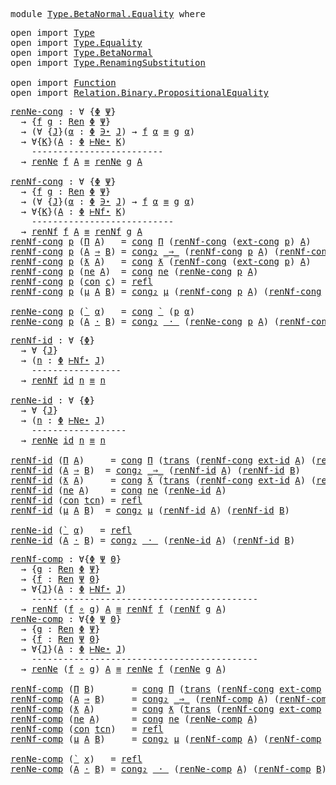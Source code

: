 <pre class="Agda"><a id="5" class="Keyword">module</a> <a id="12" href="Type.BetaNormal.Equality.html" class="Module">Type.BetaNormal.Equality</a> <a id="37" class="Keyword">where</a>
</pre>
<pre class="Agda"><a id="52" class="Keyword">open</a> <a id="57" class="Keyword">import</a> <a id="64" href="Type.html" class="Module">Type</a>
<a id="69" class="Keyword">open</a> <a id="74" class="Keyword">import</a> <a id="81" href="Type.Equality.html" class="Module">Type.Equality</a>
<a id="95" class="Keyword">open</a> <a id="100" class="Keyword">import</a> <a id="107" href="Type.BetaNormal.html" class="Module">Type.BetaNormal</a>
<a id="123" class="Keyword">open</a> <a id="128" class="Keyword">import</a> <a id="135" href="Type.RenamingSubstitution.html" class="Module">Type.RenamingSubstitution</a>

<a id="162" class="Keyword">open</a> <a id="167" class="Keyword">import</a> <a id="174" href="Function.html" class="Module">Function</a>
<a id="183" class="Keyword">open</a> <a id="188" class="Keyword">import</a> <a id="195" href="Relation.Binary.PropositionalEquality.html" class="Module">Relation.Binary.PropositionalEquality</a>
</pre>
<pre class="Agda"><a id="renNe-cong"></a><a id="242" href="Type.BetaNormal.Equality.html#242" class="Function">renNe-cong</a> <a id="253" class="Symbol">:</a> <a id="255" class="Symbol">∀</a> <a id="257" class="Symbol">{</a><a id="258" href="Type.BetaNormal.Equality.html#258" class="Bound">Φ</a> <a id="260" href="Type.BetaNormal.Equality.html#260" class="Bound">Ψ</a><a id="261" class="Symbol">}</a>
  <a id="265" class="Symbol">→</a> <a id="267" class="Symbol">{</a><a id="268" href="Type.BetaNormal.Equality.html#268" class="Bound">f</a> <a id="270" href="Type.BetaNormal.Equality.html#270" class="Bound">g</a> <a id="272" class="Symbol">:</a> <a id="274" href="Type.RenamingSubstitution.html#396" class="Function">Ren</a> <a id="278" href="Type.BetaNormal.Equality.html#258" class="Bound">Φ</a> <a id="280" href="Type.BetaNormal.Equality.html#260" class="Bound">Ψ</a><a id="281" class="Symbol">}</a>
  <a id="285" class="Symbol">→</a> <a id="287" class="Symbol">(∀</a> <a id="290" class="Symbol">{</a><a id="291" href="Type.BetaNormal.Equality.html#291" class="Bound">J</a><a id="292" class="Symbol">}(</a><a id="294" href="Type.BetaNormal.Equality.html#294" class="Bound">α</a> <a id="296" class="Symbol">:</a> <a id="298" href="Type.BetaNormal.Equality.html#258" class="Bound">Φ</a> <a id="300" href="Type.html#1323" class="Datatype Operator">∋⋆</a> <a id="303" href="Type.BetaNormal.Equality.html#291" class="Bound">J</a><a id="304" class="Symbol">)</a> <a id="306" class="Symbol">→</a> <a id="308" href="Type.BetaNormal.Equality.html#268" class="Bound">f</a> <a id="310" href="Type.BetaNormal.Equality.html#294" class="Bound">α</a> <a id="312" href="Agda.Builtin.Equality.html#151" class="Datatype Operator">≡</a> <a id="314" href="Type.BetaNormal.Equality.html#270" class="Bound">g</a> <a id="316" href="Type.BetaNormal.Equality.html#294" class="Bound">α</a><a id="317" class="Symbol">)</a>
  <a id="321" class="Symbol">→</a> <a id="323" class="Symbol">∀{</a><a id="325" href="Type.BetaNormal.Equality.html#325" class="Bound">K</a><a id="326" class="Symbol">}(</a><a id="328" href="Type.BetaNormal.Equality.html#328" class="Bound">A</a> <a id="330" class="Symbol">:</a> <a id="332" href="Type.BetaNormal.Equality.html#258" class="Bound">Φ</a> <a id="334" href="Type.BetaNormal.html#893" class="Datatype Operator">⊢Ne⋆</a> <a id="339" href="Type.BetaNormal.Equality.html#325" class="Bound">K</a><a id="340" class="Symbol">)</a>
    <a id="346" class="Comment">-------------------------</a>
  <a id="374" class="Symbol">→</a> <a id="376" href="Type.BetaNormal.html#1770" class="Function">renNe</a> <a id="382" href="Type.BetaNormal.Equality.html#268" class="Bound">f</a> <a id="384" href="Type.BetaNormal.Equality.html#328" class="Bound">A</a> <a id="386" href="Agda.Builtin.Equality.html#151" class="Datatype Operator">≡</a> <a id="388" href="Type.BetaNormal.html#1770" class="Function">renNe</a> <a id="394" href="Type.BetaNormal.Equality.html#270" class="Bound">g</a> <a id="396" href="Type.BetaNormal.Equality.html#328" class="Bound">A</a>

<a id="renNf-cong"></a><a id="399" href="Type.BetaNormal.Equality.html#399" class="Function">renNf-cong</a> <a id="410" class="Symbol">:</a> <a id="412" class="Symbol">∀</a> <a id="414" class="Symbol">{</a><a id="415" href="Type.BetaNormal.Equality.html#415" class="Bound">Φ</a> <a id="417" href="Type.BetaNormal.Equality.html#417" class="Bound">Ψ</a><a id="418" class="Symbol">}</a>
  <a id="422" class="Symbol">→</a> <a id="424" class="Symbol">{</a><a id="425" href="Type.BetaNormal.Equality.html#425" class="Bound">f</a> <a id="427" href="Type.BetaNormal.Equality.html#427" class="Bound">g</a> <a id="429" class="Symbol">:</a> <a id="431" href="Type.RenamingSubstitution.html#396" class="Function">Ren</a> <a id="435" href="Type.BetaNormal.Equality.html#415" class="Bound">Φ</a> <a id="437" href="Type.BetaNormal.Equality.html#417" class="Bound">Ψ</a><a id="438" class="Symbol">}</a>
  <a id="442" class="Symbol">→</a> <a id="444" class="Symbol">(∀</a> <a id="447" class="Symbol">{</a><a id="448" href="Type.BetaNormal.Equality.html#448" class="Bound">J</a><a id="449" class="Symbol">}(</a><a id="451" href="Type.BetaNormal.Equality.html#451" class="Bound">α</a> <a id="453" class="Symbol">:</a> <a id="455" href="Type.BetaNormal.Equality.html#415" class="Bound">Φ</a> <a id="457" href="Type.html#1323" class="Datatype Operator">∋⋆</a> <a id="460" href="Type.BetaNormal.Equality.html#448" class="Bound">J</a><a id="461" class="Symbol">)</a> <a id="463" class="Symbol">→</a> <a id="465" href="Type.BetaNormal.Equality.html#425" class="Bound">f</a> <a id="467" href="Type.BetaNormal.Equality.html#451" class="Bound">α</a> <a id="469" href="Agda.Builtin.Equality.html#151" class="Datatype Operator">≡</a> <a id="471" href="Type.BetaNormal.Equality.html#427" class="Bound">g</a> <a id="473" href="Type.BetaNormal.Equality.html#451" class="Bound">α</a><a id="474" class="Symbol">)</a>
  <a id="478" class="Symbol">→</a> <a id="480" class="Symbol">∀{</a><a id="482" href="Type.BetaNormal.Equality.html#482" class="Bound">K</a><a id="483" class="Symbol">}(</a><a id="485" href="Type.BetaNormal.Equality.html#485" class="Bound">A</a> <a id="487" class="Symbol">:</a> <a id="489" href="Type.BetaNormal.Equality.html#415" class="Bound">Φ</a> <a id="491" href="Type.BetaNormal.html#860" class="Datatype Operator">⊢Nf⋆</a> <a id="496" href="Type.BetaNormal.Equality.html#482" class="Bound">K</a><a id="497" class="Symbol">)</a>
    <a id="503" class="Comment">---------------------------</a>
  <a id="533" class="Symbol">→</a> <a id="535" href="Type.BetaNormal.html#1674" class="Function">renNf</a> <a id="541" href="Type.BetaNormal.Equality.html#425" class="Bound">f</a> <a id="543" href="Type.BetaNormal.Equality.html#485" class="Bound">A</a> <a id="545" href="Agda.Builtin.Equality.html#151" class="Datatype Operator">≡</a> <a id="547" href="Type.BetaNormal.html#1674" class="Function">renNf</a> <a id="553" href="Type.BetaNormal.Equality.html#427" class="Bound">g</a> <a id="555" href="Type.BetaNormal.Equality.html#485" class="Bound">A</a>
<a id="557" href="Type.BetaNormal.Equality.html#399" class="Function">renNf-cong</a> <a id="568" href="Type.BetaNormal.Equality.html#568" class="Bound">p</a> <a id="570" class="Symbol">(</a><a id="571" href="Type.BetaNormal.html#1087" class="InductiveConstructor">Π</a> <a id="573" href="Type.BetaNormal.Equality.html#573" class="Bound">A</a><a id="574" class="Symbol">)</a>   <a id="578" class="Symbol">=</a> <a id="580" href="Relation.Binary.PropositionalEquality.Core.html#1131" class="Function">cong</a> <a id="585" href="Type.BetaNormal.html#1087" class="InductiveConstructor">Π</a> <a id="587" class="Symbol">(</a><a id="588" href="Type.BetaNormal.Equality.html#399" class="Function">renNf-cong</a> <a id="599" class="Symbol">(</a><a id="600" href="Type.RenamingSubstitution.html#1712" class="Function">ext-cong</a> <a id="609" href="Type.BetaNormal.Equality.html#568" class="Bound">p</a><a id="610" class="Symbol">)</a> <a id="612" href="Type.BetaNormal.Equality.html#573" class="Bound">A</a><a id="613" class="Symbol">)</a>
<a id="615" href="Type.BetaNormal.Equality.html#399" class="Function">renNf-cong</a> <a id="626" href="Type.BetaNormal.Equality.html#626" class="Bound">p</a> <a id="628" class="Symbol">(</a><a id="629" href="Type.BetaNormal.Equality.html#629" class="Bound">A</a> <a id="631" href="Type.BetaNormal.html#1155" class="InductiveConstructor Operator">⇒</a> <a id="633" href="Type.BetaNormal.Equality.html#633" class="Bound">B</a><a id="634" class="Symbol">)</a> <a id="636" class="Symbol">=</a> <a id="638" href="Relation.Binary.PropositionalEquality.html#1524" class="Function">cong₂</a> <a id="644" href="Type.BetaNormal.html#1155" class="InductiveConstructor Operator">_⇒_</a> <a id="648" class="Symbol">(</a><a id="649" href="Type.BetaNormal.Equality.html#399" class="Function">renNf-cong</a> <a id="660" href="Type.BetaNormal.Equality.html#626" class="Bound">p</a> <a id="662" href="Type.BetaNormal.Equality.html#629" class="Bound">A</a><a id="663" class="Symbol">)</a> <a id="665" class="Symbol">(</a><a id="666" href="Type.BetaNormal.Equality.html#399" class="Function">renNf-cong</a> <a id="677" href="Type.BetaNormal.Equality.html#626" class="Bound">p</a> <a id="679" href="Type.BetaNormal.Equality.html#633" class="Bound">B</a><a id="680" class="Symbol">)</a>
<a id="682" href="Type.BetaNormal.Equality.html#399" class="Function">renNf-cong</a> <a id="693" href="Type.BetaNormal.Equality.html#693" class="Bound">p</a> <a id="695" class="Symbol">(</a><a id="696" href="Type.BetaNormal.html#1228" class="InductiveConstructor">ƛ</a> <a id="698" href="Type.BetaNormal.Equality.html#698" class="Bound">A</a><a id="699" class="Symbol">)</a>   <a id="703" class="Symbol">=</a> <a id="705" href="Relation.Binary.PropositionalEquality.Core.html#1131" class="Function">cong</a> <a id="710" href="Type.BetaNormal.html#1228" class="InductiveConstructor">ƛ</a> <a id="712" class="Symbol">(</a><a id="713" href="Type.BetaNormal.Equality.html#399" class="Function">renNf-cong</a> <a id="724" class="Symbol">(</a><a id="725" href="Type.RenamingSubstitution.html#1712" class="Function">ext-cong</a> <a id="734" href="Type.BetaNormal.Equality.html#693" class="Bound">p</a><a id="735" class="Symbol">)</a> <a id="737" href="Type.BetaNormal.Equality.html#698" class="Bound">A</a><a id="738" class="Symbol">)</a>
<a id="740" href="Type.BetaNormal.Equality.html#399" class="Function">renNf-cong</a> <a id="751" href="Type.BetaNormal.Equality.html#751" class="Bound">p</a> <a id="753" class="Symbol">(</a><a id="754" href="Type.BetaNormal.html#1305" class="InductiveConstructor">ne</a> <a id="757" href="Type.BetaNormal.Equality.html#757" class="Bound">A</a><a id="758" class="Symbol">)</a>  <a id="761" class="Symbol">=</a> <a id="763" href="Relation.Binary.PropositionalEquality.Core.html#1131" class="Function">cong</a> <a id="768" href="Type.BetaNormal.html#1305" class="InductiveConstructor">ne</a> <a id="771" class="Symbol">(</a><a id="772" href="Type.BetaNormal.Equality.html#242" class="Function">renNe-cong</a> <a id="783" href="Type.BetaNormal.Equality.html#751" class="Bound">p</a> <a id="785" href="Type.BetaNormal.Equality.html#757" class="Bound">A</a><a id="786" class="Symbol">)</a>
<a id="788" href="Type.BetaNormal.Equality.html#399" class="Function">renNf-cong</a> <a id="799" href="Type.BetaNormal.Equality.html#799" class="Bound">p</a> <a id="801" class="Symbol">(</a><a id="802" href="Type.BetaNormal.html#1365" class="InductiveConstructor">con</a> <a id="806" href="Type.BetaNormal.Equality.html#806" class="Bound">c</a><a id="807" class="Symbol">)</a> <a id="809" class="Symbol">=</a> <a id="811" href="Agda.Builtin.Equality.html#208" class="InductiveConstructor">refl</a>
<a id="816" href="Type.BetaNormal.Equality.html#399" class="Function">renNf-cong</a> <a id="827" href="Type.BetaNormal.Equality.html#827" class="Bound">p</a> <a id="829" class="Symbol">(</a><a id="830" href="Type.BetaNormal.html#1398" class="InductiveConstructor">μ</a> <a id="832" href="Type.BetaNormal.Equality.html#832" class="Bound">A</a> <a id="834" href="Type.BetaNormal.Equality.html#834" class="Bound">B</a><a id="835" class="Symbol">)</a> <a id="837" class="Symbol">=</a> <a id="839" href="Relation.Binary.PropositionalEquality.html#1524" class="Function">cong₂</a> <a id="845" href="Type.BetaNormal.html#1398" class="InductiveConstructor">μ</a> <a id="847" class="Symbol">(</a><a id="848" href="Type.BetaNormal.Equality.html#399" class="Function">renNf-cong</a> <a id="859" href="Type.BetaNormal.Equality.html#827" class="Bound">p</a> <a id="861" href="Type.BetaNormal.Equality.html#832" class="Bound">A</a><a id="862" class="Symbol">)</a> <a id="864" class="Symbol">(</a><a id="865" href="Type.BetaNormal.Equality.html#399" class="Function">renNf-cong</a> <a id="876" href="Type.BetaNormal.Equality.html#827" class="Bound">p</a> <a id="878" href="Type.BetaNormal.Equality.html#834" class="Bound">B</a><a id="879" class="Symbol">)</a>

<a id="882" href="Type.BetaNormal.Equality.html#242" class="Function">renNe-cong</a> <a id="893" href="Type.BetaNormal.Equality.html#893" class="Bound">p</a> <a id="895" class="Symbol">(</a><a id="896" href="Type.BetaNormal.html#928" class="InductiveConstructor">`</a> <a id="898" href="Type.BetaNormal.Equality.html#898" class="Bound">α</a><a id="899" class="Symbol">)</a>   <a id="903" class="Symbol">=</a> <a id="905" href="Relation.Binary.PropositionalEquality.Core.html#1131" class="Function">cong</a> <a id="910" href="Type.BetaNormal.html#928" class="InductiveConstructor">`</a> <a id="912" class="Symbol">(</a><a id="913" href="Type.BetaNormal.Equality.html#893" class="Bound">p</a> <a id="915" href="Type.BetaNormal.Equality.html#898" class="Bound">α</a><a id="916" class="Symbol">)</a>
<a id="918" href="Type.BetaNormal.Equality.html#242" class="Function">renNe-cong</a> <a id="929" href="Type.BetaNormal.Equality.html#929" class="Bound">p</a> <a id="931" class="Symbol">(</a><a id="932" href="Type.BetaNormal.Equality.html#932" class="Bound">A</a> <a id="934" href="Type.BetaNormal.html#986" class="InductiveConstructor Operator">·</a> <a id="936" href="Type.BetaNormal.Equality.html#936" class="Bound">B</a><a id="937" class="Symbol">)</a> <a id="939" class="Symbol">=</a> <a id="941" href="Relation.Binary.PropositionalEquality.html#1524" class="Function">cong₂</a> <a id="947" href="Type.BetaNormal.html#986" class="InductiveConstructor Operator">_·_</a> <a id="951" class="Symbol">(</a><a id="952" href="Type.BetaNormal.Equality.html#242" class="Function">renNe-cong</a> <a id="963" href="Type.BetaNormal.Equality.html#929" class="Bound">p</a> <a id="965" href="Type.BetaNormal.Equality.html#932" class="Bound">A</a><a id="966" class="Symbol">)</a> <a id="968" class="Symbol">(</a><a id="969" href="Type.BetaNormal.Equality.html#399" class="Function">renNf-cong</a> <a id="980" href="Type.BetaNormal.Equality.html#929" class="Bound">p</a> <a id="982" href="Type.BetaNormal.Equality.html#936" class="Bound">B</a><a id="983" class="Symbol">)</a>
</pre>
<pre class="Agda"><a id="renNf-id"></a><a id="994" href="Type.BetaNormal.Equality.html#994" class="Function">renNf-id</a> <a id="1003" class="Symbol">:</a> <a id="1005" class="Symbol">∀</a> <a id="1007" class="Symbol">{</a><a id="1008" href="Type.BetaNormal.Equality.html#1008" class="Bound">Φ</a><a id="1009" class="Symbol">}</a>
  <a id="1013" class="Symbol">→</a> <a id="1015" class="Symbol">∀</a> <a id="1017" class="Symbol">{</a><a id="1018" href="Type.BetaNormal.Equality.html#1018" class="Bound">J</a><a id="1019" class="Symbol">}</a>
  <a id="1023" class="Symbol">→</a> <a id="1025" class="Symbol">(</a><a id="1026" href="Type.BetaNormal.Equality.html#1026" class="Bound">n</a> <a id="1028" class="Symbol">:</a> <a id="1030" href="Type.BetaNormal.Equality.html#1008" class="Bound">Φ</a> <a id="1032" href="Type.BetaNormal.html#860" class="Datatype Operator">⊢Nf⋆</a> <a id="1037" href="Type.BetaNormal.Equality.html#1018" class="Bound">J</a><a id="1038" class="Symbol">)</a>
    <a id="1044" class="Comment">-----------------</a>
  <a id="1064" class="Symbol">→</a> <a id="1066" href="Type.BetaNormal.html#1674" class="Function">renNf</a> <a id="1072" href="Function.Base.html#615" class="Function">id</a> <a id="1075" href="Type.BetaNormal.Equality.html#1026" class="Bound">n</a> <a id="1077" href="Agda.Builtin.Equality.html#151" class="Datatype Operator">≡</a> <a id="1079" href="Type.BetaNormal.Equality.html#1026" class="Bound">n</a>

<a id="renNe-id"></a><a id="1082" href="Type.BetaNormal.Equality.html#1082" class="Function">renNe-id</a> <a id="1091" class="Symbol">:</a> <a id="1093" class="Symbol">∀</a> <a id="1095" class="Symbol">{</a><a id="1096" href="Type.BetaNormal.Equality.html#1096" class="Bound">Φ</a><a id="1097" class="Symbol">}</a>
  <a id="1101" class="Symbol">→</a> <a id="1103" class="Symbol">∀</a> <a id="1105" class="Symbol">{</a><a id="1106" href="Type.BetaNormal.Equality.html#1106" class="Bound">J</a><a id="1107" class="Symbol">}</a>
  <a id="1111" class="Symbol">→</a> <a id="1113" class="Symbol">(</a><a id="1114" href="Type.BetaNormal.Equality.html#1114" class="Bound">n</a> <a id="1116" class="Symbol">:</a> <a id="1118" href="Type.BetaNormal.Equality.html#1096" class="Bound">Φ</a> <a id="1120" href="Type.BetaNormal.html#893" class="Datatype Operator">⊢Ne⋆</a> <a id="1125" href="Type.BetaNormal.Equality.html#1106" class="Bound">J</a><a id="1126" class="Symbol">)</a>
    <a id="1132" class="Comment">------------------</a>
  <a id="1153" class="Symbol">→</a> <a id="1155" href="Type.BetaNormal.html#1770" class="Function">renNe</a> <a id="1161" href="Function.Base.html#615" class="Function">id</a> <a id="1164" href="Type.BetaNormal.Equality.html#1114" class="Bound">n</a> <a id="1166" href="Agda.Builtin.Equality.html#151" class="Datatype Operator">≡</a> <a id="1168" href="Type.BetaNormal.Equality.html#1114" class="Bound">n</a>

<a id="1171" href="Type.BetaNormal.Equality.html#994" class="Function">renNf-id</a> <a id="1180" class="Symbol">(</a><a id="1181" href="Type.BetaNormal.html#1087" class="InductiveConstructor">Π</a> <a id="1183" href="Type.BetaNormal.Equality.html#1183" class="Bound">A</a><a id="1184" class="Symbol">)</a>     <a id="1190" class="Symbol">=</a> <a id="1192" href="Relation.Binary.PropositionalEquality.Core.html#1131" class="Function">cong</a> <a id="1197" href="Type.BetaNormal.html#1087" class="InductiveConstructor">Π</a> <a id="1199" class="Symbol">(</a><a id="1200" href="Relation.Binary.PropositionalEquality.Core.html#1025" class="Function">trans</a> <a id="1206" class="Symbol">(</a><a id="1207" href="Type.BetaNormal.Equality.html#399" class="Function">renNf-cong</a> <a id="1218" href="Type.RenamingSubstitution.html#1229" class="Function">ext-id</a> <a id="1225" href="Type.BetaNormal.Equality.html#1183" class="Bound">A</a><a id="1226" class="Symbol">)</a> <a id="1228" class="Symbol">(</a><a id="1229" href="Type.BetaNormal.Equality.html#994" class="Function">renNf-id</a> <a id="1238" href="Type.BetaNormal.Equality.html#1183" class="Bound">A</a><a id="1239" class="Symbol">))</a>
<a id="1242" href="Type.BetaNormal.Equality.html#994" class="Function">renNf-id</a> <a id="1251" class="Symbol">(</a><a id="1252" href="Type.BetaNormal.Equality.html#1252" class="Bound">A</a> <a id="1254" href="Type.BetaNormal.html#1155" class="InductiveConstructor Operator">⇒</a> <a id="1256" href="Type.BetaNormal.Equality.html#1256" class="Bound">B</a><a id="1257" class="Symbol">)</a>  <a id="1260" class="Symbol">=</a> <a id="1262" href="Relation.Binary.PropositionalEquality.html#1524" class="Function">cong₂</a> <a id="1268" href="Type.BetaNormal.html#1155" class="InductiveConstructor Operator">_⇒_</a> <a id="1272" class="Symbol">(</a><a id="1273" href="Type.BetaNormal.Equality.html#994" class="Function">renNf-id</a> <a id="1282" href="Type.BetaNormal.Equality.html#1252" class="Bound">A</a><a id="1283" class="Symbol">)</a> <a id="1285" class="Symbol">(</a><a id="1286" href="Type.BetaNormal.Equality.html#994" class="Function">renNf-id</a> <a id="1295" href="Type.BetaNormal.Equality.html#1256" class="Bound">B</a><a id="1296" class="Symbol">)</a>
<a id="1298" href="Type.BetaNormal.Equality.html#994" class="Function">renNf-id</a> <a id="1307" class="Symbol">(</a><a id="1308" href="Type.BetaNormal.html#1228" class="InductiveConstructor">ƛ</a> <a id="1310" href="Type.BetaNormal.Equality.html#1310" class="Bound">A</a><a id="1311" class="Symbol">)</a>     <a id="1317" class="Symbol">=</a> <a id="1319" href="Relation.Binary.PropositionalEquality.Core.html#1131" class="Function">cong</a> <a id="1324" href="Type.BetaNormal.html#1228" class="InductiveConstructor">ƛ</a> <a id="1326" class="Symbol">(</a><a id="1327" href="Relation.Binary.PropositionalEquality.Core.html#1025" class="Function">trans</a> <a id="1333" class="Symbol">(</a><a id="1334" href="Type.BetaNormal.Equality.html#399" class="Function">renNf-cong</a> <a id="1345" href="Type.RenamingSubstitution.html#1229" class="Function">ext-id</a> <a id="1352" href="Type.BetaNormal.Equality.html#1310" class="Bound">A</a><a id="1353" class="Symbol">)</a> <a id="1355" class="Symbol">(</a><a id="1356" href="Type.BetaNormal.Equality.html#994" class="Function">renNf-id</a> <a id="1365" href="Type.BetaNormal.Equality.html#1310" class="Bound">A</a><a id="1366" class="Symbol">))</a>
<a id="1369" href="Type.BetaNormal.Equality.html#994" class="Function">renNf-id</a> <a id="1378" class="Symbol">(</a><a id="1379" href="Type.BetaNormal.html#1305" class="InductiveConstructor">ne</a> <a id="1382" href="Type.BetaNormal.Equality.html#1382" class="Bound">A</a><a id="1383" class="Symbol">)</a>    <a id="1388" class="Symbol">=</a> <a id="1390" href="Relation.Binary.PropositionalEquality.Core.html#1131" class="Function">cong</a> <a id="1395" href="Type.BetaNormal.html#1305" class="InductiveConstructor">ne</a> <a id="1398" class="Symbol">(</a><a id="1399" href="Type.BetaNormal.Equality.html#1082" class="Function">renNe-id</a> <a id="1408" href="Type.BetaNormal.Equality.html#1382" class="Bound">A</a><a id="1409" class="Symbol">)</a>
<a id="1411" href="Type.BetaNormal.Equality.html#994" class="Function">renNf-id</a> <a id="1420" class="Symbol">(</a><a id="1421" href="Type.BetaNormal.html#1365" class="InductiveConstructor">con</a> <a id="1425" href="Type.BetaNormal.Equality.html#1425" class="Bound">tcn</a><a id="1428" class="Symbol">)</a> <a id="1430" class="Symbol">=</a> <a id="1432" href="Agda.Builtin.Equality.html#208" class="InductiveConstructor">refl</a>
<a id="1437" href="Type.BetaNormal.Equality.html#994" class="Function">renNf-id</a> <a id="1446" class="Symbol">(</a><a id="1447" href="Type.BetaNormal.html#1398" class="InductiveConstructor">μ</a> <a id="1449" href="Type.BetaNormal.Equality.html#1449" class="Bound">A</a> <a id="1451" href="Type.BetaNormal.Equality.html#1451" class="Bound">B</a><a id="1452" class="Symbol">)</a>  <a id="1455" class="Symbol">=</a> <a id="1457" href="Relation.Binary.PropositionalEquality.html#1524" class="Function">cong₂</a> <a id="1463" href="Type.BetaNormal.html#1398" class="InductiveConstructor">μ</a> <a id="1465" class="Symbol">(</a><a id="1466" href="Type.BetaNormal.Equality.html#994" class="Function">renNf-id</a> <a id="1475" href="Type.BetaNormal.Equality.html#1449" class="Bound">A</a><a id="1476" class="Symbol">)</a> <a id="1478" class="Symbol">(</a><a id="1479" href="Type.BetaNormal.Equality.html#994" class="Function">renNf-id</a> <a id="1488" href="Type.BetaNormal.Equality.html#1451" class="Bound">B</a><a id="1489" class="Symbol">)</a>

<a id="1492" href="Type.BetaNormal.Equality.html#1082" class="Function">renNe-id</a> <a id="1501" class="Symbol">(</a><a id="1502" href="Type.BetaNormal.html#928" class="InductiveConstructor">`</a> <a id="1504" href="Type.BetaNormal.Equality.html#1504" class="Bound">α</a><a id="1505" class="Symbol">)</a>   <a id="1509" class="Symbol">=</a> <a id="1511" href="Agda.Builtin.Equality.html#208" class="InductiveConstructor">refl</a>
<a id="1516" href="Type.BetaNormal.Equality.html#1082" class="Function">renNe-id</a> <a id="1525" class="Symbol">(</a><a id="1526" href="Type.BetaNormal.Equality.html#1526" class="Bound">A</a> <a id="1528" href="Type.BetaNormal.html#986" class="InductiveConstructor Operator">·</a> <a id="1530" href="Type.BetaNormal.Equality.html#1530" class="Bound">B</a><a id="1531" class="Symbol">)</a> <a id="1533" class="Symbol">=</a> <a id="1535" href="Relation.Binary.PropositionalEquality.html#1524" class="Function">cong₂</a> <a id="1541" href="Type.BetaNormal.html#986" class="InductiveConstructor Operator">_·_</a> <a id="1545" class="Symbol">(</a><a id="1546" href="Type.BetaNormal.Equality.html#1082" class="Function">renNe-id</a> <a id="1555" href="Type.BetaNormal.Equality.html#1526" class="Bound">A</a><a id="1556" class="Symbol">)</a> <a id="1558" class="Symbol">(</a><a id="1559" href="Type.BetaNormal.Equality.html#994" class="Function">renNf-id</a> <a id="1568" href="Type.BetaNormal.Equality.html#1530" class="Bound">B</a><a id="1569" class="Symbol">)</a>
</pre>
<pre class="Agda"><a id="renNf-comp"></a><a id="1580" href="Type.BetaNormal.Equality.html#1580" class="Function">renNf-comp</a> <a id="1591" class="Symbol">:</a> <a id="1593" class="Symbol">∀{</a><a id="1595" href="Type.BetaNormal.Equality.html#1595" class="Bound">Φ</a> <a id="1597" href="Type.BetaNormal.Equality.html#1597" class="Bound">Ψ</a> <a id="1599" href="Type.BetaNormal.Equality.html#1599" class="Bound">Θ</a><a id="1600" class="Symbol">}</a>
  <a id="1604" class="Symbol">→</a> <a id="1606" class="Symbol">{</a><a id="1607" href="Type.BetaNormal.Equality.html#1607" class="Bound">g</a> <a id="1609" class="Symbol">:</a> <a id="1611" href="Type.RenamingSubstitution.html#396" class="Function">Ren</a> <a id="1615" href="Type.BetaNormal.Equality.html#1595" class="Bound">Φ</a> <a id="1617" href="Type.BetaNormal.Equality.html#1597" class="Bound">Ψ</a><a id="1618" class="Symbol">}</a>
  <a id="1622" class="Symbol">→</a> <a id="1624" class="Symbol">{</a><a id="1625" href="Type.BetaNormal.Equality.html#1625" class="Bound">f</a> <a id="1627" class="Symbol">:</a> <a id="1629" href="Type.RenamingSubstitution.html#396" class="Function">Ren</a> <a id="1633" href="Type.BetaNormal.Equality.html#1597" class="Bound">Ψ</a> <a id="1635" href="Type.BetaNormal.Equality.html#1599" class="Bound">Θ</a><a id="1636" class="Symbol">}</a>
  <a id="1640" class="Symbol">→</a> <a id="1642" class="Symbol">∀{</a><a id="1644" href="Type.BetaNormal.Equality.html#1644" class="Bound">J</a><a id="1645" class="Symbol">}(</a><a id="1647" href="Type.BetaNormal.Equality.html#1647" class="Bound">A</a> <a id="1649" class="Symbol">:</a> <a id="1651" href="Type.BetaNormal.Equality.html#1595" class="Bound">Φ</a> <a id="1653" href="Type.BetaNormal.html#860" class="Datatype Operator">⊢Nf⋆</a> <a id="1658" href="Type.BetaNormal.Equality.html#1644" class="Bound">J</a><a id="1659" class="Symbol">)</a>
    <a id="1665" class="Comment">-------------------------------------------</a>
  <a id="1711" class="Symbol">→</a> <a id="1713" href="Type.BetaNormal.html#1674" class="Function">renNf</a> <a id="1719" class="Symbol">(</a><a id="1720" href="Type.BetaNormal.Equality.html#1625" class="Bound">f</a> <a id="1722" href="Function.Base.html#992" class="Function Operator">∘</a> <a id="1724" href="Type.BetaNormal.Equality.html#1607" class="Bound">g</a><a id="1725" class="Symbol">)</a> <a id="1727" href="Type.BetaNormal.Equality.html#1647" class="Bound">A</a> <a id="1729" href="Agda.Builtin.Equality.html#151" class="Datatype Operator">≡</a> <a id="1731" href="Type.BetaNormal.html#1674" class="Function">renNf</a> <a id="1737" href="Type.BetaNormal.Equality.html#1625" class="Bound">f</a> <a id="1739" class="Symbol">(</a><a id="1740" href="Type.BetaNormal.html#1674" class="Function">renNf</a> <a id="1746" href="Type.BetaNormal.Equality.html#1607" class="Bound">g</a> <a id="1748" href="Type.BetaNormal.Equality.html#1647" class="Bound">A</a><a id="1749" class="Symbol">)</a>
<a id="renNe-comp"></a><a id="1751" href="Type.BetaNormal.Equality.html#1751" class="Function">renNe-comp</a> <a id="1762" class="Symbol">:</a> <a id="1764" class="Symbol">∀{</a><a id="1766" href="Type.BetaNormal.Equality.html#1766" class="Bound">Φ</a> <a id="1768" href="Type.BetaNormal.Equality.html#1768" class="Bound">Ψ</a> <a id="1770" href="Type.BetaNormal.Equality.html#1770" class="Bound">Θ</a><a id="1771" class="Symbol">}</a>
  <a id="1775" class="Symbol">→</a> <a id="1777" class="Symbol">{</a><a id="1778" href="Type.BetaNormal.Equality.html#1778" class="Bound">g</a> <a id="1780" class="Symbol">:</a> <a id="1782" href="Type.RenamingSubstitution.html#396" class="Function">Ren</a> <a id="1786" href="Type.BetaNormal.Equality.html#1766" class="Bound">Φ</a> <a id="1788" href="Type.BetaNormal.Equality.html#1768" class="Bound">Ψ</a><a id="1789" class="Symbol">}</a>
  <a id="1793" class="Symbol">→</a> <a id="1795" class="Symbol">{</a><a id="1796" href="Type.BetaNormal.Equality.html#1796" class="Bound">f</a> <a id="1798" class="Symbol">:</a> <a id="1800" href="Type.RenamingSubstitution.html#396" class="Function">Ren</a> <a id="1804" href="Type.BetaNormal.Equality.html#1768" class="Bound">Ψ</a> <a id="1806" href="Type.BetaNormal.Equality.html#1770" class="Bound">Θ</a><a id="1807" class="Symbol">}</a>
  <a id="1811" class="Symbol">→</a> <a id="1813" class="Symbol">∀{</a><a id="1815" href="Type.BetaNormal.Equality.html#1815" class="Bound">J</a><a id="1816" class="Symbol">}(</a><a id="1818" href="Type.BetaNormal.Equality.html#1818" class="Bound">A</a> <a id="1820" class="Symbol">:</a> <a id="1822" href="Type.BetaNormal.Equality.html#1766" class="Bound">Φ</a> <a id="1824" href="Type.BetaNormal.html#893" class="Datatype Operator">⊢Ne⋆</a> <a id="1829" href="Type.BetaNormal.Equality.html#1815" class="Bound">J</a><a id="1830" class="Symbol">)</a>
    <a id="1836" class="Comment">-------------------------------------------</a>
  <a id="1882" class="Symbol">→</a> <a id="1884" href="Type.BetaNormal.html#1770" class="Function">renNe</a> <a id="1890" class="Symbol">(</a><a id="1891" href="Type.BetaNormal.Equality.html#1796" class="Bound">f</a> <a id="1893" href="Function.Base.html#992" class="Function Operator">∘</a> <a id="1895" href="Type.BetaNormal.Equality.html#1778" class="Bound">g</a><a id="1896" class="Symbol">)</a> <a id="1898" href="Type.BetaNormal.Equality.html#1818" class="Bound">A</a> <a id="1900" href="Agda.Builtin.Equality.html#151" class="Datatype Operator">≡</a> <a id="1902" href="Type.BetaNormal.html#1770" class="Function">renNe</a> <a id="1908" href="Type.BetaNormal.Equality.html#1796" class="Bound">f</a> <a id="1910" class="Symbol">(</a><a id="1911" href="Type.BetaNormal.html#1770" class="Function">renNe</a> <a id="1917" href="Type.BetaNormal.Equality.html#1778" class="Bound">g</a> <a id="1919" href="Type.BetaNormal.Equality.html#1818" class="Bound">A</a><a id="1920" class="Symbol">)</a>

<a id="1923" href="Type.BetaNormal.Equality.html#1580" class="Function">renNf-comp</a> <a id="1934" class="Symbol">(</a><a id="1935" href="Type.BetaNormal.html#1087" class="InductiveConstructor">Π</a> <a id="1937" href="Type.BetaNormal.Equality.html#1937" class="Bound">B</a><a id="1938" class="Symbol">)</a>       <a id="1946" class="Symbol">=</a> <a id="1948" href="Relation.Binary.PropositionalEquality.Core.html#1131" class="Function">cong</a> <a id="1953" href="Type.BetaNormal.html#1087" class="InductiveConstructor">Π</a> <a id="1955" class="Symbol">(</a><a id="1956" href="Relation.Binary.PropositionalEquality.Core.html#1025" class="Function">trans</a> <a id="1962" class="Symbol">(</a><a id="1963" href="Type.BetaNormal.Equality.html#399" class="Function">renNf-cong</a> <a id="1974" href="Type.RenamingSubstitution.html#2975" class="Function">ext-comp</a> <a id="1983" href="Type.BetaNormal.Equality.html#1937" class="Bound">B</a><a id="1984" class="Symbol">)</a> <a id="1986" class="Symbol">(</a><a id="1987" href="Type.BetaNormal.Equality.html#1580" class="Function">renNf-comp</a> <a id="1998" href="Type.BetaNormal.Equality.html#1937" class="Bound">B</a><a id="1999" class="Symbol">))</a>
<a id="2002" href="Type.BetaNormal.Equality.html#1580" class="Function">renNf-comp</a> <a id="2013" class="Symbol">(</a><a id="2014" href="Type.BetaNormal.Equality.html#2014" class="Bound">A</a> <a id="2016" href="Type.BetaNormal.html#1155" class="InductiveConstructor Operator">⇒</a> <a id="2018" href="Type.BetaNormal.Equality.html#2018" class="Bound">B</a><a id="2019" class="Symbol">)</a>     <a id="2025" class="Symbol">=</a> <a id="2027" href="Relation.Binary.PropositionalEquality.html#1524" class="Function">cong₂</a> <a id="2033" href="Type.BetaNormal.html#1155" class="InductiveConstructor Operator">_⇒_</a> <a id="2037" class="Symbol">(</a><a id="2038" href="Type.BetaNormal.Equality.html#1580" class="Function">renNf-comp</a> <a id="2049" href="Type.BetaNormal.Equality.html#2014" class="Bound">A</a><a id="2050" class="Symbol">)</a> <a id="2052" class="Symbol">(</a><a id="2053" href="Type.BetaNormal.Equality.html#1580" class="Function">renNf-comp</a> <a id="2064" href="Type.BetaNormal.Equality.html#2018" class="Bound">B</a><a id="2065" class="Symbol">)</a>
<a id="2067" href="Type.BetaNormal.Equality.html#1580" class="Function">renNf-comp</a> <a id="2078" class="Symbol">(</a><a id="2079" href="Type.BetaNormal.html#1228" class="InductiveConstructor">ƛ</a> <a id="2081" href="Type.BetaNormal.Equality.html#2081" class="Bound">A</a><a id="2082" class="Symbol">)</a>       <a id="2090" class="Symbol">=</a> <a id="2092" href="Relation.Binary.PropositionalEquality.Core.html#1131" class="Function">cong</a> <a id="2097" href="Type.BetaNormal.html#1228" class="InductiveConstructor">ƛ</a> <a id="2099" class="Symbol">(</a><a id="2100" href="Relation.Binary.PropositionalEquality.Core.html#1025" class="Function">trans</a> <a id="2106" class="Symbol">(</a><a id="2107" href="Type.BetaNormal.Equality.html#399" class="Function">renNf-cong</a> <a id="2118" href="Type.RenamingSubstitution.html#2975" class="Function">ext-comp</a> <a id="2127" href="Type.BetaNormal.Equality.html#2081" class="Bound">A</a><a id="2128" class="Symbol">)</a> <a id="2130" class="Symbol">(</a><a id="2131" href="Type.BetaNormal.Equality.html#1580" class="Function">renNf-comp</a> <a id="2142" href="Type.BetaNormal.Equality.html#2081" class="Bound">A</a><a id="2143" class="Symbol">))</a>
<a id="2146" href="Type.BetaNormal.Equality.html#1580" class="Function">renNf-comp</a> <a id="2157" class="Symbol">(</a><a id="2158" href="Type.BetaNormal.html#1305" class="InductiveConstructor">ne</a> <a id="2161" href="Type.BetaNormal.Equality.html#2161" class="Bound">A</a><a id="2162" class="Symbol">)</a>      <a id="2169" class="Symbol">=</a> <a id="2171" href="Relation.Binary.PropositionalEquality.Core.html#1131" class="Function">cong</a> <a id="2176" href="Type.BetaNormal.html#1305" class="InductiveConstructor">ne</a> <a id="2179" class="Symbol">(</a><a id="2180" href="Type.BetaNormal.Equality.html#1751" class="Function">renNe-comp</a> <a id="2191" href="Type.BetaNormal.Equality.html#2161" class="Bound">A</a><a id="2192" class="Symbol">)</a>
<a id="2194" href="Type.BetaNormal.Equality.html#1580" class="Function">renNf-comp</a> <a id="2205" class="Symbol">(</a><a id="2206" href="Type.BetaNormal.html#1365" class="InductiveConstructor">con</a> <a id="2210" href="Type.BetaNormal.Equality.html#2210" class="Bound">tcn</a><a id="2213" class="Symbol">)</a>   <a id="2217" class="Symbol">=</a> <a id="2219" href="Agda.Builtin.Equality.html#208" class="InductiveConstructor">refl</a>
<a id="2224" href="Type.BetaNormal.Equality.html#1580" class="Function">renNf-comp</a> <a id="2235" class="Symbol">(</a><a id="2236" href="Type.BetaNormal.html#1398" class="InductiveConstructor">μ</a> <a id="2238" href="Type.BetaNormal.Equality.html#2238" class="Bound">A</a> <a id="2240" href="Type.BetaNormal.Equality.html#2240" class="Bound">B</a><a id="2241" class="Symbol">)</a>     <a id="2247" class="Symbol">=</a> <a id="2249" href="Relation.Binary.PropositionalEquality.html#1524" class="Function">cong₂</a> <a id="2255" href="Type.BetaNormal.html#1398" class="InductiveConstructor">μ</a> <a id="2257" class="Symbol">(</a><a id="2258" href="Type.BetaNormal.Equality.html#1580" class="Function">renNf-comp</a> <a id="2269" href="Type.BetaNormal.Equality.html#2238" class="Bound">A</a><a id="2270" class="Symbol">)</a> <a id="2272" class="Symbol">(</a><a id="2273" href="Type.BetaNormal.Equality.html#1580" class="Function">renNf-comp</a> <a id="2284" href="Type.BetaNormal.Equality.html#2240" class="Bound">B</a><a id="2285" class="Symbol">)</a>

<a id="2288" href="Type.BetaNormal.Equality.html#1751" class="Function">renNe-comp</a> <a id="2299" class="Symbol">(</a><a id="2300" href="Type.BetaNormal.html#928" class="InductiveConstructor">`</a> <a id="2302" href="Type.BetaNormal.Equality.html#2302" class="Bound">x</a><a id="2303" class="Symbol">)</a>   <a id="2307" class="Symbol">=</a> <a id="2309" href="Agda.Builtin.Equality.html#208" class="InductiveConstructor">refl</a>
<a id="2314" href="Type.BetaNormal.Equality.html#1751" class="Function">renNe-comp</a> <a id="2325" class="Symbol">(</a><a id="2326" href="Type.BetaNormal.Equality.html#2326" class="Bound">A</a> <a id="2328" href="Type.BetaNormal.html#986" class="InductiveConstructor Operator">·</a> <a id="2330" href="Type.BetaNormal.Equality.html#2330" class="Bound">B</a><a id="2331" class="Symbol">)</a> <a id="2333" class="Symbol">=</a> <a id="2335" href="Relation.Binary.PropositionalEquality.html#1524" class="Function">cong₂</a> <a id="2341" href="Type.BetaNormal.html#986" class="InductiveConstructor Operator">_·_</a> <a id="2345" class="Symbol">(</a><a id="2346" href="Type.BetaNormal.Equality.html#1751" class="Function">renNe-comp</a> <a id="2357" href="Type.BetaNormal.Equality.html#2326" class="Bound">A</a><a id="2358" class="Symbol">)</a> <a id="2360" class="Symbol">(</a><a id="2361" href="Type.BetaNormal.Equality.html#1580" class="Function">renNf-comp</a> <a id="2372" href="Type.BetaNormal.Equality.html#2330" class="Bound">B</a><a id="2373" class="Symbol">)</a>
</pre>
